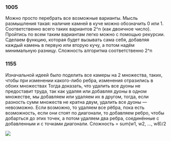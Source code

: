 ### 1005

Можно просто перебрать все возможные варианты. Мысль размышления такая: наличие камней в куче можно обозначить 0 или 1. Соответственно всего таких вариантов 2^n (как двоичное число). Пройтись по всем таким вариантам легко можно с помощью рекурсии. Сделаем функцию, которая будет вызывать сама себя, добавляя каждый камень в первую или вторую кучу, а потом надём минимальную разницу.
Сложность алгоритма соответственно 2^n

### 1155

Изначальной идеей было поделить все камеры на 2 множества, таких, чтобы при изменении какого-либо ребра,  изменения отразились в обоих множествах Тогда доказать, что удалить все дуоны не предоставит труда, так как удаляя или добавляя дуоны в одном множестве, мы добавляем или удаляем их в другом, тогда, если разность сумм множеств не кратна двум, удалить все дуоны — невозможно. Если возможно, то удаляем все рёбра, пока есть возможность, если они стоят по диагонали, то добавляем ребро, чтобы добарться до этих точек, а потом удаляем два ребра, соединённые с добавленным и с точками диагонали.
Сложность = sum(w1, w2, …, w8)/2

![](/home/kevinche/Desktop/Unik/Algoritms/Part_1/1155/1.png)


